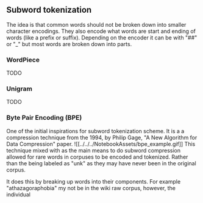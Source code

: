## Subword tokenization
The idea is that common words should not be broken down into smaller character encodings. They also encode what words are start and ending of words (like a prefix or suffix). Depending on the encoder it can be with "##" or "\_" but most words are broken down into parts.

### WordPiece
TODO
### Unigram
TODO

### Byte Pair Encoding (BPE)
One of the initial inspirations for subword tokenization scheme. It is a a compression technique from the 1994, by Philip Gage, "A New Algorithm for Data Compression" paper.
![[../../../NotebookAssets/bpe_example.gif]]
This technique mixed with as the main means to do subword compression allowed for rare words in corpuses to be encoded and tokenized. Rather than the being labeled as "unk" as they may have never been in the original corpus.

It does this by breaking up words into their components. For example "athazagoraphobia" my not be in the wiki raw corpus, however, the individual 